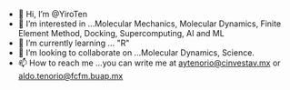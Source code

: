 - 👋 Hi, I’m @YiroTen
- 👀 I’m interested in ...Molecular Mechanics, Molecular Dynamics, Finite Element Method, Docking, Supercomputing, AI and ML
- 🌱 I’m currently learning ... "R"
- 💞️ I’m looking to collaborate on ...Molecular Dynamics, Science.
- 📫 How to reach me ...you can write me at aytenorio@cinvestav.mx or aldo.tenorio@fcfm.buap.mx

<!---
YiroTen/YiroTen is a ✨ special ✨ repository because its `README.md` (this file) appears on your GitHub profile.
You can click the Preview link to take a look at your changes.
--->

